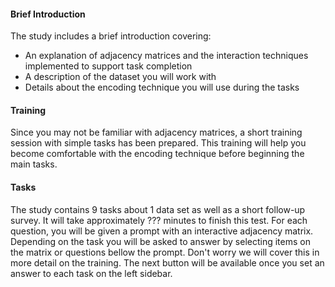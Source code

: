 #### Brief Introduction

The study includes a brief introduction covering:

- An explanation of adjacency matrices and the interaction techniques implemented to support task completion
- A description of the dataset you will work with
- Details about the encoding technique you will use during the tasks

#### Training

Since you may not be familiar with adjacency matrices, a short training session with simple tasks has been prepared. This training will help you become comfortable with the encoding technique before beginning the main tasks.

#### Tasks

The study contains 9 tasks about 1 data set as well as a short follow-up survey.
It will take approximately ??? minutes to finish this test.
For each question, you will be given a prompt with an interactive adjacency matrix.
Depending on the task you will be asked to answer by selecting items on the matrix or questions bellow the prompt. Don't worry we will cover this in more detail on the training.
The next button will be available once you set an answer to each task on the left sidebar.
